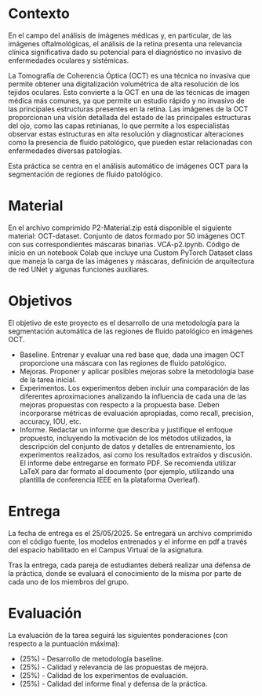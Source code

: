 # Contexto
En el campo del análisis de imágenes médicas y, en particular, de las imágenes oftalmológicas, el análisis de la retina presenta una relevancia clínica significativa dado su potencial para el diagnóstico no invasivo de enfermedades oculares y sistémicas. 

La Tomografía de Coherencia Óptica (OCT) es una técnica no invasiva que permite obtener una digitalización volumétrica de alta resolución de los tejidos oculares. Esto convierte a la OCT en una de las técnicas de imagen médica más comunes, ya que permite un estudio rápido y no invasivo de las principales estructuras presentes en la retina. Las imágenes de la OCT proporcionan una visión detallada del estado de las principales estructuras del ojo, como las capas retinianas, lo que permite a los especialistas observar estas estructuras en alta resolución y diagnosticar alteraciones como la presencia de fluido patológico, que pueden estar relacionadas con enfermedades diversas patologías.

Esta práctica se centra en el análisis automático de imágenes OCT para la segmentación de regiones de fluido patológico.

# Material
En el archivo comprimido P2-Material.zip está disponible el siguiente material:
OCT-dataset. Conjunto de datos formado por 50 imágenes OCT con sus correspondientes máscaras binarias.
VCA-p2.ipynb. Código de inicio en un notebook Colab que incluye una Custom PyTorch Dataset class que maneja la carga de las imágenes y máscaras,  definición de arquitectura de red UNet y algunas funciones auxiliares.
# Objetivos
El objetivo de este proyecto es el desarrollo de una metodología para la segmentación automática de las regiones de fluido patológico en imágenes OCT.

- Baseline. Entrenar y evaluar una red base que, dada una imagen OCT proporcione una máscara con las regiones de fluido patológico. 
- Mejoras. Proponer y aplicar posibles mejoras sobre la metodología base de la tarea inicial.
- Experimentos. Los experimentos deben incluir una comparación de las diferentes aproximaciones analizando la influencia de cada una de las mejoras propuestas con respecto a la propuesta base. Deben incorporarse métricas de evaluación apropiadas, como recall, precision, accuracy, IOU, etc. 
- Informe. Redactar un informe que describa y justifique el enfoque propuesto, incluyendo la motivación de los métodos utilizados, la descripción del conjunto de datos y detalles de entrenamiento, los experimentos realizados, así como los resultados extraídos y discusión. El informe debe entregarse en formato PDF. Se recomienda utilizar LaTeX para dar formato al documento (por ejemplo, utilizando una plantilla de conferencia IEEE en la plataforma Overleaf).
 
# Entrega
La fecha de entrega es el 25/05/2025.
Se entregará un archivo comprimido con el código fuente, los modelos entrenados y el informe en pdf a través del espacio habilitado en el Campus Virtual de la asignatura.

Tras la entrega, cada pareja de estudiantes  deberá realizar una defensa de la práctica, donde se evaluará el conocimiento de la misma por parte de cada uno de los miembros del grupo.

# Evaluación
La evaluación de la tarea seguirá las siguientes ponderaciones (con respecto a la puntuación máxima):
- (25%) - Desarrollo de metodología baseline.
- (25%) - Calidad y relevancia de las propuestas de mejora.
- (25%) - Calidad de los experimentos de evaluación.
- (25%) - Calidad del informe final y defensa de la práctica.

